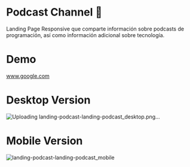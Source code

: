 # Podcast Channel 🎵

Landing Page Responsive que comparte información sobre podcasts de programación, así como información adicional sobre tecnología.

# Demo

www.google.com

# Desktop Version

![Uploading landing-podcast-landing-podcast_desktop.png…]()

# Mobile Version

![landing-podcast-landing-podcast_mobile](https://user-images.githubusercontent.com/30696989/123357407-17898600-d52f-11eb-926e-b1718813c350.png)


